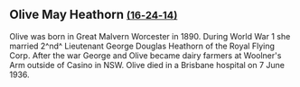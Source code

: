 ## Olive May Heathorn <small>[(16‑24‑14)](https://brisbane.discovereverafter.com/profile/31803596 "Go to Memorial Information" )</small>

Olive was born in Great Malvern Worcester in 1890. During World War 1 she married 2^nd^ Lieutenant George Douglas Heathorn of the Royal Flying Corp. After the war George and Olive became dairy farmers at Woolner's Arm outside of Casino in NSW. Olive died in a Brisbane hospital on 7 June 1936.
